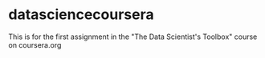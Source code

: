 # datasciencecoursera
This is for the first assignment in the "The Data Scientist's Toolbox" course on coursera.org
